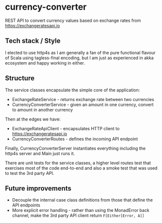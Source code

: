 # currency-converter

REST API to convert currency values based on exchange rates from https://exchangeratesapi.io

## Tech stack / Style

I elected to use http4s as I am generally a fan of the pure functional flavour of Scala using 
tagless-final encoding, but I am just as experienced in akka ecosystem and happy working in either.

## Structure

The service classes encapsulate the simple core of the application:
- ExchangeRateService - returns exchange rate between two currencies
- CurrencyConverterService - given an amount in one currency, convert to amount in another currency

Then at the edges we have:
- ExchangeRateApiClient - encapsulates HTTP client to https://exchangeratesapi.io
- CurrencyConverterRoutes - defines the incoming API endpoint

Finally, CurrencyConverterServer instantiates everything including the http4s server and Main just runs it.

There are unit tests for the service classes, a higher level routes test that exercises most of the code end-to-end and also a smoke test that was used to test the 3rd party API.

## Future improvements
- Decouple the internal case class definitions from those that define the API endpoints
- More explicit error handling - rather than using the MonadError back channel, make the 3rd party API client return `F[Either[Error, A]]`

